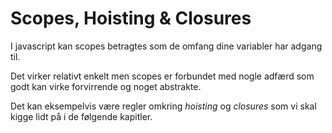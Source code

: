 # Scopes, Hoisting & Closures

I javascript kan scopes betragtes som de omfang dine variabler har adgang til.  

Det virker relativt enkelt men scopes er forbundet med nogle adfærd som godt kan virke forvirrende og noget abstrakte.

Det kan eksempelvis være regler omkring *hoisting* og *closures* som vi skal kigge lidt på i de følgende kapitler.